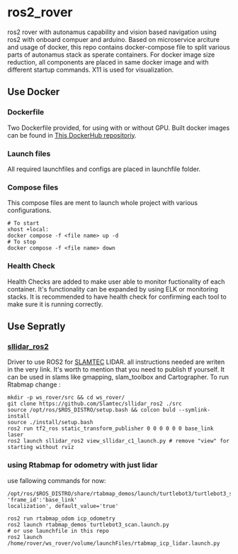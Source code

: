 # ros2_rover
ros2 rover with autonamus capability and vision based navigation using ros2 with onboard compuer and arduino. Based on microservice arciture and usage of docker, this repo contains docker-compose file to split various parts of autonamus stack as sperate containers. For docker image size reduction, all components are placed in same docker image and with different startup commands. X11 is used for visualization.
## Use Docker
### Dockerfile
Two Dockerfile provided, for using with or without GPU. Built docker images can be found in [This DockerHub repositoriy](https://hub.docker.com/repository/docker/alienkh/ros2_rover/general). 
### Launch files
All required launchfiles and configs are placed in launchfile folder.
### Compose files
This compose files are ment to launch whole project with various configurations. 
```
# To start
xhost +local:
docker compose -f <file name> up -d 
# To stop
docker compose -f <file name> down
```
### Health Check
Health Checks are added to make user able to monitor fuctionality of each container. It's functionality can be expanded by using ELK or monitoring stacks. It is recommended to have health check for confirming each tool to make sure it is running correctly.



## Use Sepratly 

### [sllidar_ros2](https://github.com/Slamtec/sllidar_ros2)
Driver to use ROS2 for [SLAMTEC](https://www.slamtec.com/en) LIDAR. all instructions needed are writen in the very link. It's worth to mention that you need to publish tf yourself. It can be used in slams like gmapping, slam_toolbox and Cartographer.
To run Rtabmap change :
```
mkdir -p ws_rover/src && cd ws_rover/
git clone https://github.com/Slamtec/sllidar_ros2 ./src
source /opt/ros/$ROS_DISTRO/setup.bash && colcon buld --symlink-install
source ./install/setup.bash
ros2 run tf2_ros static_transform_publisher 0 0 0 0 0 0 base_link laser
ros2 launch sllidar_ros2 view_sllidar_c1_launch.py # remove "view" for starting without rviz
```
### using Rtabmap for odometry with just lidar
use fallowing commands for now:
```
/opt/ros/$ROS_DISTRO/share/rtabmap_demos/launch/turtlebot3/turtlebot3_scan.launch.py
'frame_id':'base_link'
localization', default_value='true'

ros2 run rtabmap_odom icp_odometry
ros2 launch rtabmap_demos turtlebot3_scan.launch.py
# or use launchfile in this repo
ros2 launch /home/rover/ws_rover/volume/launchFiles/rtabmap_icp_lidar.launch.py

```